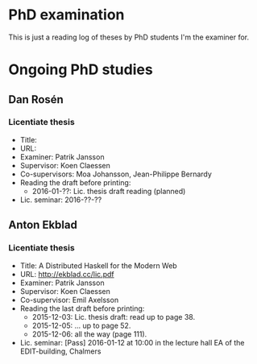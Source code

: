 # PhD examination

This is just a reading log of theses by PhD students I'm the examiner for.

# Ongoing PhD studies

## Dan Rosén

### Licentiate thesis

* Title:
* URL:
* Examiner: Patrik Jansson
* Supervisor: Koen Claessen
* Co-supervisors: Moa Johansson, Jean-Philippe Bernardy
* Reading the draft before printing:
    * 2016-01-??: Lic. thesis draft reading (planned)
* Lic. seminar: 2016-??-??


## Anton Ekblad

### Licentiate thesis

* Title: A Distributed Haskell for the Modern Web
* URL: http://ekblad.cc/lic.pdf
* Examiner: Patrik Jansson
* Supervisor: Koen Claessen
* Co-supervisor: Emil Axelsson
* Reading the last draft before printing:
    * 2015-12-03: Lic. thesis draft: read up to page 38.
    * 2015-12-05: ... up to page 52.
    * 2015-12-06: all the way (page 111).
* Lic. seminar: [Pass] 2016-01-12 at 10:00 in the lecture hall EA of the EDIT-building, Chalmers
